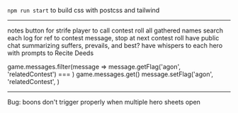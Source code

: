 `npm run start` to build css with postcss and tailwind

---
notes
button for strife player to call contest
roll all gathered names
    search each log for ref to contest message, stop at next contest roll
have public chat summarizing suffers, prevails, and best?
have whispers to each hero with prompts to Recite Deeds

game.messages.filter(message => message.getFlag('agon', 'relatedContest') === <id> )
game.messages.get(<id>)
message.setFlag('agon', 'relatedContest', <id>)

---
Bug: boons don't trigger properly when multiple hero sheets open
